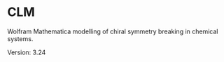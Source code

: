 # CLM
Wolfram Mathematica modelling of chiral symmetry breaking in chemical systems.

Version: 3.24


